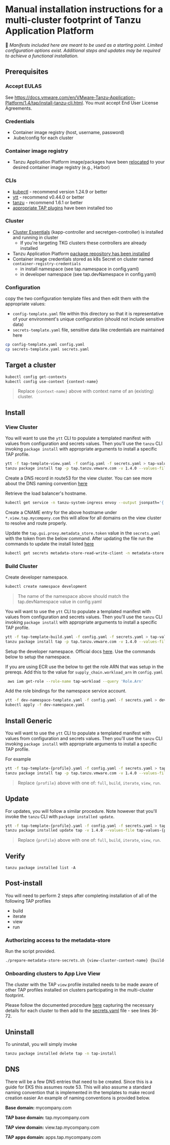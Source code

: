 # Manual installation instructions for a multi-cluster footprint of Tanzu Application Platform

:mega: _Manifests included here are meant to be used as a starting point.  Limited configuration options exist.  Additional steps and updates may be required to achieve a functional installation._


## Prerequisites

### Accept EULAS

See https://docs.vmware.com/en/VMware-Tanzu-Application-Platform/1.4/tap/install-tanzu-cli.html.  You must accept End User License Agreements.

### Credentials

* Container image registry (host, username, password)
* .kube/config for each cluster

### Container image registry

* Tanzu Application Platform image/packages have been [relocated](https://docs.vmware.com/en/VMware-Tanzu-Application-Platform/1.4/tap/install-air-gap.html#relocate-images-to-a-registry-0) to your desired container image registry (e.g., Harbor)

### CLIs

* [kubectl](https://kubernetes.io/docs/tasks/tools/#kubectl) - recommend version 1.24.9 or better
* [ytt](https://carvel.dev/ytt/docs/latest/install/) - recommend v0.44.0 or better
* [tanzu](https://docs.vmware.com/en/VMware-Tanzu-Kubernetes-Grid/1.6/vmware-tanzu-kubernetes-grid-16/GUID-install-cli.html#install-the-tanzu-cli-1) - recommend 1.6.1 or better
 * [appropriate TAP plugins](https://docs.vmware.com/en/VMware-Tanzu-Application-Platform/1.4/tap/cli-plugins-tanzu-cli.html#install-new-plugins-4) have been installed too

### Cluster

* [Cluster Essentials](https://docs.vmware.com/en/Cluster-Essentials-for-VMware-Tanzu/1.4/cluster-essentials/deploy.html) (kapp-controller and secretgen-controller) is installed and running in cluster
  * If you're targeting TKG clusters these controllers are already installed
* Tanzu Application Platform [package repository has been installed](https://docs.vmware.com/en/VMware-Tanzu-Application-Platform/1.4/tap/install.html#add-the-tanzu-application-platform-package-repository-1)
* Container image credentials stored as k8s Secret on cluster named `container-registry-credentials`
  * in install namespace (see tap.namespace in config.yaml)
  * in developer namespace (see tap.devNamespace in config.yaml)


### Configuration

copy the two configuration template files and then edit them with the appropriate values:

* `config-template.yaml` file within this directory so that it is representative of your environment's unique configuration (should not include sensitive data)
* `secrets-template.yaml` file, sensitive data like credentials are maintained here

```bash
cp config-template.yaml config.yaml
cp secrets-template.yaml secrets.yaml
```

## Target a cluster

```bash
kubectl config get-contexts
kubectl config use-context {context-name}
```
> Replace `{context-name}` above with context name of an (existing) cluster.


## Install


### View Cluster

You will want to use the `ytt` CLI to populate a templated manifest with values from configuration and secrets values. Then you'll use the `tanzu` CLI invoking `package install` with appropriate arguments to install a specific TAP profile.


```bash
ytt -f tap-template-view.yaml -f config.yaml -f secrets.yaml > tap-values-view.yaml
tanzu package install tap -p tap.tanzu.vmware.com -v 1.4.0 --values-file tap-values-view.yaml -n tap-install
```

Create a DNS record in route53 for the view cluster. You can see more about the DNS naming convention [here](#dns)

Retrieve the load balancer's hostname.

```bash
kubectl get service -n tanzu-system-ingress envoy --output jsonpath='{.status.loadBalancer.ingress[0].hostname}'
```

Create a CNAME entry for the above hostname under `*.view.tap.mycompany.com` this will allow for all domains on the view cluster to resolve and route properly.

Update the `tap.gui.proxy.metadata_store.token` value in the `secrets.yaml` with the token from the below command. After updating the file run the commands to update the install listed [here](#update)

```bash
kubectl get secrets metadata-store-read-write-client -n metadata-store -o jsonpath="{.data.token}" | base64 -d
```

### Build Cluster

Create developer namespace.

```bash
kubectl create namespace development
```
> The name of the namespace above should match the tap.devNamespace value in config.yaml

You will want to use the `ytt` CLI to populate a templated manifest with values from configuration and secrets values. Then you'll use the `tanzu` CLI invoking `package install` with appropriate arguments to install a specific TAP profile.


```bash
ytt -f tap-template-build.yaml -f config.yaml -f secrets.yaml > tap-values-build.yaml
tanzu package install tap -p tap.tanzu.vmware.com -v 1.4.0 --values-file tap-values-build.yaml -n tap-install
```

Setup the developer namespace. Official docs [here](https://docs.vmware.com/en/VMware-Tanzu-Application-Platform/1.4/tap/namespace-provisioner-legacy-manual-namespace-setup.html). Use the commands below to setup the namespace.

If you are using ECR use the below to get the role ARN that was setup in the prereqs. Add this to the value for `supply_chain.workload_arn` in `config.yaml` 

```bash
 aws iam get-role --role-name tap-workload --query 'Role.Arn'
```

Add the role bindings for the namespace service account.

```bash
ytt -f dev-namespace-template.yaml -f config.yaml -f secrets.yaml > dev-namespace.yaml
kubectl apply -f dev-namespace.yaml
```




## Install Generic

You will want to use the `ytt` CLI to populate a templated manifest with values from configuration and secrets values. Then you'll use the `tanzu` CLI invoking `package install` with appropriate arguments to install a specific TAP profile.

For example

```bash
ytt -f tap-template-{profile}.yaml -f config.yaml -f secrets.yaml > tap-values-{profile}.yaml
tanzu package install tap -p tap.tanzu.vmware.com -v 1.4.0 --values-file tap-values-{profile}.yaml -n tap-install
```
> Replace `{profile}` above with one of: `full`, `build`, `iterate`, `view`, `run`.


## Update

For updates, you will follow a similar procedure. Note however that you'll invoke the `tanzu` CLI with `package installed update`.

```bash
ytt -f tap-template-{profile}.yaml -f config.yaml -f secrets.yaml > tap-values-{profile}.yaml
tanzu package installed update tap -v 1.4.0 --values-file tap-values-{profile}.yaml -n tap-install
```
> Replace `{profile}` above with one of: `full`, `build`, `iterate`, `view`, `run`.


## Verify

```
tanzu package installed list -A
```

## Post-install

You will need to perform 2 steps after completing installation of all of the following TAP profiles

* build
* iterate
* view
* run

### Authorizing access to the metadata-store

Run the script provided.

```bash
./prepare-metadata-store-secrets.sh {view-cluster-context-name} {build-cluster-context-name}
```

### Onboarding clusters to App Live View

The cluster with the TAP `view` profile installed needs to be made aware of other TAP profiles installed on clusters participating in the multi-cluster footprint.

Please follow the documented procedure [here](https://docs.vmware.com/en/VMware-Tanzu-Application-Platform/1.4/tap/tap-gui-cluster-view-setup.html) capturing the necessary details for each cluster to then add to the [secrets.yaml](secrets.yaml) file - see lines 36-72.


## Uninstall

To uninstall, you will simply invoke

```bash
tanzu package installed delete tap -n tap-install
```

## DNS

There will be a few DNS entries that need to be created. Since this is a guide for EKS this assumes route 53. This will also assume a standard naming convention that is implemented in the templates to make record creation easier An example of naming conventions is provided below.

**Base domain:** mycompany.com

**TAP base domain:** tap.mycompany.com

**TAP view domain:** view.tap.mycompany.com

**TAP apps domain:** apps.tap.mycompany.com
